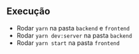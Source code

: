 ## Execução

- Rodar ```yarn``` na pasta ```backend``` e ```frontend```
- Rodar ```yarn dev:server``` na pasta ```backend```
- Rodar ```yarn start``` na pasta ```frontend```